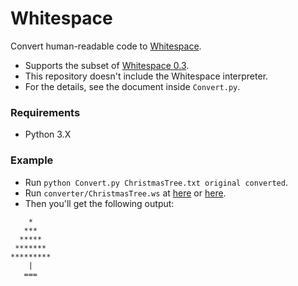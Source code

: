 # Whitespace

Convert human-readable code to [Whitespace](http://web.archive.org/web/20150623025348/http://compsoc.dur.ac.uk/whitespace/).

- Supports the subset of [Whitespace 0.3](https://ko.wikipedia.org/wiki/화이트스페이스_(프로그래밍_언어)).
- This repository doesn't include the Whitespace interpreter.
- For the details, see the document inside `Convert.py`.

### Requirements
- Python 3.X

### Example
- Run `python Convert.py ChristmasTree.txt original converted`.
- Run `converter/ChristmasTree.ws` at [here](https://vii5ard.github.io/whitespace/) or [here](https://naokikp.github.io/wsi/whitespace.html).
- Then you'll get the following output:

```
    *
   ***
  *****
 *******
*********
    |
   ===

```
